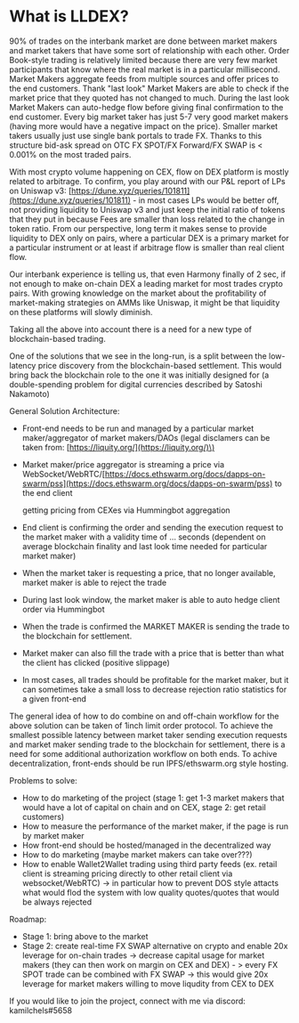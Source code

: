 # What is LLDEX?

90% of trades on the interbank market are done between market makers and market takers that have some sort of relationship with each other. Order Book-style trading is relatively limited because there are very few market participants that know where the real market is in a particular millisecond. Market Makers aggregate feeds from multiple sources and offer prices to the end customers. Thank "last look" Market Makers are able to check if the market price that they quoted has not changed to much. During the last look Market Makers can auto-hedge flow before giving final confirmation to the end customer. Every big market taker has just 5-7 very good market makers \(having more would have a negative impact on the price\). Smaller market takers usually just use single bank portals to trade FX. Thanks to this structure bid-ask spread on OTC FX SPOT/FX Forward/FX SWAP is &lt; 0.001% on the most traded pairs.

With most crypto volume happening on CEX, flow on DEX platform is mostly related to arbitrage. To confirm, you play around with our P&L report of LPs on Uniswap v3: [https://dune.xyz/queries/101811](https://dune.xyz/queries/101811) - in most cases LPs would be better off, not providing liquidity to Uniswap v3 and just keep the initial ratio of tokens that they put in because Fees are smaller than loss related to the change in token ratio. From our perspective, long term it makes sense to provide liquidity to DEX only on pairs, where a particular DEX is a primary market for a particular instrument or at least if arbitrage flow is smaller than real client flow.

Our interbank experience is telling us, that even Harmony finally of 2 sec, if not enough to make on-chain DEX a leading market for most trades crypto pairs. With growing knowledge on the market about the profitability of market-making strategies on AMMs like Uniswap, it might be that liquidity on these platforms will slowly diminish.

Taking all the above into account there is a need for a new type of blockchain-based trading.

One of the solutions that we see in the long-run, is a split between the low-latency price discovery from the blockchain-based settlement. This would bring back the blockchain role to the one it was initially designed for \(a double-spending problem for digital currencies described by Satoshi Nakamoto\)

General Solution Architecture:

* Front-end needs to be run and managed by a particular market maker/aggregator of market makers/DAOs \(legal disclamers can be taken from: [https://liquity.org/](https://liquity.org/)\)
* Market maker/price aggregator is streaming a price via WebSocket/WebRTC/[https://docs.ethswarm.org/docs/dapps-on-swarm/pss](https://docs.ethswarm.org/docs/dapps-on-swarm/pss) to the end client 

  getting pricing from CEXes via Hummingbot aggregation

* End client is confirming the order and sending the execution request to the market maker with a validity time of ... seconds \(dependent on average blockchain finality and last look time needed for particular market maker\)
* When the market taker is requesting a price, that no longer available, market maker is able to reject the trade
* During last look window, the market maker is able to auto hedge client order via Hummingbot 
* When the trade is confirmed the MARKET MAKER is sending the trade to the blockchain for settlement. 
* Market maker can also fill the trade with a price that is better than what the client has clicked \(positive slippage\) 
* In most cases, all trades should be profitable for the market maker, but it can sometimes take a small loss to decrease rejection ratio statistics for a given front-end 

The general idea of how to do combine on and off-chain workflow for the above solution can be taken of 1inch limit order protocol. To achieve the smallest possible latency between market taker sending execution requests and market maker sending trade to the blockchain for settlement, there is a need for some additional authorization workflow on both ends. To achive decentralization, front-ends should be run IPFS/ethswarm.org style hosting.

Problems to solve:

* How to do marketing of the project \(stage 1: get 1-3 market makers that would have a lot of capital on chain and on CEX, stage 2: get retail customers\)
* How to measure the performance of the market maker, if the page is run by market maker
* How front-end should be hosted/managed in the decentralized way
* How to do marketing \(maybe market makers can take over???\)
* How to enable Wallet2Wallet trading using third party feeds \(ex. retail client is streaming pricing directly to other retail client via websocket/WebRTC\) -&gt; in particular how to prevent DOS style attacts what would flod the system with low quality quotes/quotes that would be always rejected

Roadmap:

* Stage 1: bring above to the market
* Stage 2: create real-time FX SWAP alternative on crypto and enable 20x leverage for on-chain trades -&gt; decrease capital usage for market makers \(they can then work on margin on CEX and DEX\) - &gt; every FX SPOT trade can be combined with FX SWAP -&gt; this would give 20x leverage for market makers willing to move liqudity from CEX to DEX

If you would like to join the project, connect with me via discord: kamilchels\#5658

